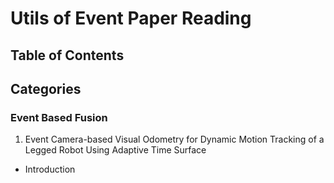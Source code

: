 # Utils of Event Paper Reading

## Table of Contents

## Categories

### Event Based Fusion

1. Event Camera-based Visual Odometry for Dynamic Motion Tracking of a Legged Robot Using Adaptive Time Surface
- Introduction


